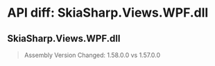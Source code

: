 # API diff: SkiaSharp.Views.WPF.dll

## SkiaSharp.Views.WPF.dll

> Assembly Version Changed: 1.58.0.0 vs 1.57.0.0

